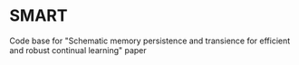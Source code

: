 # SMART
Code base for "Schematic memory persistence and transience for efficient and robust continual learning" paper
